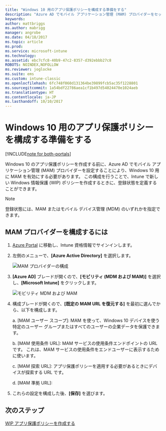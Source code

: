 ```yaml
---
title: "Windows 10 用のアプリ保護ポリシーを構成する準備をする"
description: "Azure AD でモバイル アプリケーション管理 (MAM) プロバイダーをセットアップします"
keywords: 
author: mattbriggs
ms.author: mabrigg
manager: angrobe
ms.date: 04/18/2017
ms.topic: article
ms.prod: 
ms.service: microsoft-intune
ms.technology: 
ms.assetid: ebc7cfc8-40b9-47c2-8357-d392ebbb27c8
ROBOTS: NOINDEX,NOFOLLOW
ms.reviewer: joglocke
ms.suite: ems
ms.custom: intune-classic
ms.openlocfilehash: 6fc748f060d131364be39899fcb5ac35f1228801
ms.sourcegitcommit: 1a54bdf22786aea1cf1b497d54024470e1024aeb
ms.translationtype: HT
ms.contentlocale: ja-JP
ms.lasthandoff: 10/10/2017
---
```

# <a name="get-ready-to-configure-app-protection-policies-for-windows-10"></a>Windows 10 用のアプリ保護ポリシーを構成する準備をする

[!INCLUDE[note for both-portals](../includes/note-for-both-portals.md)]

Windows 10 のアプリ保護ポリシーを作成する前に、Azure AD でモバイル アプリケーション管理 (MAM) プロバイダーを設定することにより、Windows 10 用に MAM を有効にする必要があります。 この構成を行うことで、Intune で新しい Windows 情報保護 (WIP) ポリシーを作成するときに、登録状態を定義することができます。

> [!NOTE]
> 登録状態には、MAM またはモバイル デバイス管理 (MDM) のいずれかを指定できます。

## <a name="to-configure-the-mam-provider"></a>MAM プロバイダーを構成するには

1.  [Azure Portal](https://portal.azure.com/) に移動し、Intune 資格情報でサインインします。

2.  左側のメニューで、**[Azure Active Directory]** を選択します。

    ![MAM プロバイダーの構成](../media/AppManagement/mam-provider-sc-1.png)

3.  **[Azure AD]** ブレードが開くので、**[モビリティ (MDM および MAM)]** を選択し、**[Microsoft Intune]** をクリックします。

    ![モビリティ MDM および MAM](../media/AppManagement/mam-provider-sc-2.png)

4.  構成ブレードが開くので、**[既定の MAM URL を復元する]** を最初に選んでから、以下を構成します。

    a.  [MAM ユーザー スコープ]: MAM を使って、Windows 10 デバイスを使う特定のユーザー グループまたはすべてのユーザーの企業データを保護できます。

    b.  [MAM 使用条件 URL]: MAM サービスの使用条件エンドポイントの URL です。 これは、MAM サービスの使用条件をエンドユーザーに表示するために使います。

    c.  [MAM 探索 URL]: アプリ保護ポリシーを適用する必要があるときにデバイスが探索する URL です。

    d.  [MAM 準拠 URL]:

5.  これらの設定を構成した後、**[保存]** を選びます。

## <a name="next-steps"></a>次のステップ

[WIP アプリ保護ポリシーを作成する](/intune-classic/deploy-use/create-windows-information-protection-policy-with-intune)
